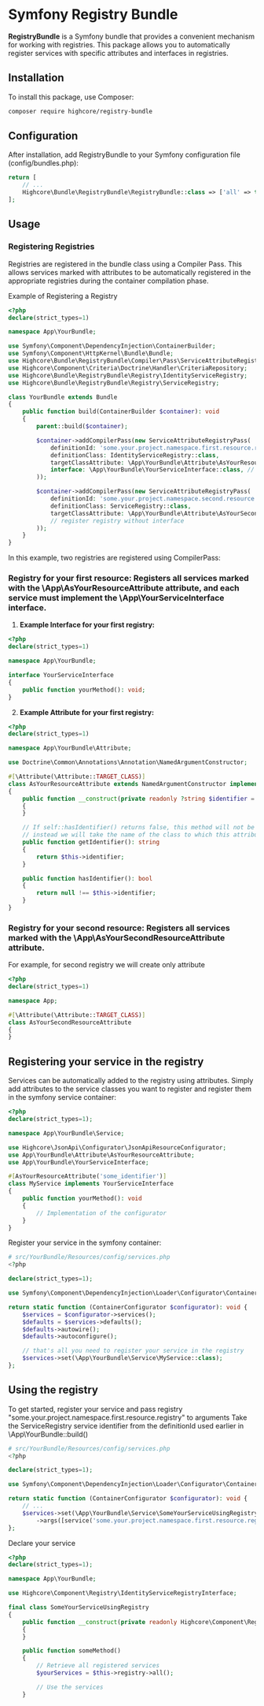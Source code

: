 # Symfony Registry Bundle

**RegistryBundle** is a Symfony bundle that provides a convenient mechanism for working with registries. 
This package allows you to automatically register services with specific attributes and interfaces in registries.

## Installation
To install this package, use Composer:
```bash
composer require highcore/registry-bundle
```

## Configuration
After installation, add RegistryBundle to your Symfony configuration file (config/bundles.php):
```php
return [
    // ...
    Highcore\Bundle\RegistryBundle\RegistryBundle::class => ['all' => true],
];
```

## Usage
### Registering Registries
Registries are registered in the bundle class using a Compiler Pass. This allows services marked with attributes to be automatically registered in the appropriate registries during the container compilation phase.

Example of Registering a Registry
```php
<?php
declare(strict_types=1)

namespace App\YourBundle;

use Symfony\Component\DependencyInjection\ContainerBuilder;
use Symfony\Component\HttpKernel\Bundle\Bundle;
use Highcore\Bundle\RegistryBundle\Compiler\Pass\ServiceAttributeRegistryPass;
use Highcore\Component\Criteria\Doctrine\Handler\CriteriaRepository;
use Highcore\Bundle\RegistryBundle\Registry\IdentityServiceRegistry;
use Highcore\Bundle\RegistryBundle\Registry\ServiceRegistry;

class YourBundle extends Bundle
{
    public function build(ContainerBuilder $container): void
    {
        parent::build($container);

        $container->addCompilerPass(new ServiceAttributeRegistryPass(
            definitionId: 'some.your.project.namespace.first.resource.registry',
            definitionClass: IdentityServiceRegistry::class,
            targetClassAttribute: \App\YourBundle\Attribute\AsYourResourceAttribute::class, // your attribute class
            interface: \App\YourBundle\YourServiceInterface::class, // your interface class (interface is optional, if passed, CompilerPass will check your service for an implementation of that interface)
        ));

        $container->addCompilerPass(new ServiceAttributeRegistryPass(
            definitionId: 'some.your.project.namespace.second.resource.registry',
            definitionClass: ServiceRegistry::class,
            targetClassAttribute: \App\YourBundle\Attribute\AsYourSecondResourceAttribute::class,
            // register registry without interface
        ));
    }
}
```

In this example, two registries are registered using CompilerPass:
### Registry for your first resource: Registers all services marked with the \App\AsYourResourceAttribute attribute, and each service must implement the \App\YourServiceInterface interface.
1. **Example Interface for your first registry:**
```php
<?php
declare(strict_types=1)

namespace App\YourBundle;

interface YourServiceInterface
{
    public function yourMethod(): void;
}
```
2. **Example Attribute for your first registry:**
```php
<?php
declare(strict_types=1)

namespace App\YourBundle\Attribute;

use Doctrine\Common\Annotations\Annotation\NamedArgumentConstructor;

#[\Attribute(\Attribute::TARGET_CLASS)]
class AsYourResourceAttribute extends NamedArgumentConstructor implements IdentityServiceAttributeInterface
{
    public function __construct(private readonly ?string $identifier = null)
    {
    }

    // If self::hasIdentifier() returns false, this method will not be called,
    // instead we will take the name of the class to which this attribute will be assigned as the identifier
    public function getIdentifier(): string
    {
        return $this->identifier;
    }

    public function hasIdentifier(): bool
    {
        return null !== $this->identifier;
    }
}
```

### Registry for your second resource: Registers all services marked with the \App\AsYourSecondResourceAttribute attribute.
For example, for second registry we will create only attribute
```php
<?php
declare(strict_types=1)

namespace App;

#[\Attribute(\Attribute::TARGET_CLASS)]
class AsYourSecondResourceAttribute
{
}
```

## Registering your service in the registry
Services can be automatically added to the registry using attributes. 
Simply add attributes to the service classes you want to register and register them in the symfony service container:
```php
<?php
declare(strict_types=1);

namespace App\YourBundle\Service;

use Highcore\JsonApi\Configurator\JsonApiResourceConfigurator;
use App\YourBundle\Attribute\AsYourResourceAttribute;
use App\YourBundle\YourServiceInterface;

#[AsYourResourceAttribute('some_identifier')]
class MyService implements YourServiceInterface
{
    public function yourMethod(): void
    {
        // Implementation of the configurator
    }
}
```

Register your service in the symfony container:
```php
# src/YourBundle/Resources/config/services.php
<?php

declare(strict_types=1);

use Symfony\Component\DependencyInjection\Loader\Configurator\ContainerConfigurator;

return static function (ContainerConfigurator $configurator): void {
    $services = $configurator->services();
    $defaults = $services->defaults();
    $defaults->autowire();
    $defaults->autoconfigure();

    // that's all you need to register your service in the registry
    $services->set(\App\YourBundle\Service\MyService::class);
};
```

## Using the registry
To get started, register your service and pass registry "some.your.project.namespace.first.resource.registry" to arguments
Take the ServiceRegistry service identifier from the definitionId used earlier in \App\YourBundle::build()
```php
# src/YourBundle/Resources/config/services.php
<?php

declare(strict_types=1);

use Symfony\Component\DependencyInjection\Loader\Configurator\ContainerConfigurator;

return static function (ContainerConfigurator $configurator): void {
    // ...
    $services->set(\App\YourBundle\Service\SomeYourServiceUsingRegistry::class)
        ->args([service('some.your.project.namespace.first.resource.registry')]);
};
```

Declare your service
```php
<?php
declare(strict_types=1);

namespace App\YourBundle;

use Highcore\Component\Registry\IdentityServiceRegistryInterface;

final class SomeYourServiceUsingRegistry
{
    public function __construct(private readonly Highcore\Component\Registry\IdentityServiceRegistryInterface $registry)
    {
    }

    public function someMethod()
    {
        // Retrieve all registered services
        $yourServices = $this->registry->all();

        // Use the services
    }
```

